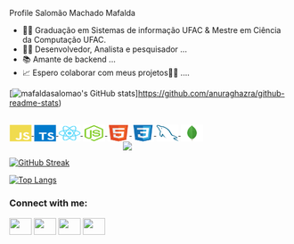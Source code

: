 
Profile Salomão Machado Mafalda

- 👨‍🎓 Graduação em Sistemas de informação UFAC &  Mestre em Ciência da Computação UFAC.
- 👨‍💻 Desenvolvedor, Analista e pesquisador  ...
- 📚 Amante de backend  ...
- 📈 Espero colaborar com meus projetos🤗🚀 ....


[![mafaldasalomao's GitHub stats](https://github-readme-stats.vercel.app/api?username=mafaldasalomao&show_icons=true&theme=radical)]https://github.com/anuraghazra/github-readme-stats)
<div align="center">
 
  <a href="https://github.com/mafaldasalomao">
  
    
</div>

<div style="display: inline_block"><br>
  <img align="center" alt="davi-Js" height="30" width="40" src="https://raw.githubusercontent.com/devicons/devicon/master/icons/javascript/javascript-plain.svg">
  <img align="center" alt="davi-Ts" height="30" width="40" src="https://raw.githubusercontent.com/devicons/devicon/master/icons/typescript/typescript-plain.svg">
  <img align="center" alt="davi-React" height="30" width="40" src="https://raw.githubusercontent.com/devicons/devicon/master/icons/react/react-original.svg">
  <img align="center" alt="davi-node" height="30" width="40" src="https://raw.githubusercontent.com/devicons/devicon/master/icons/nodejs/nodejs-original.svg">
  <img align="center" alt="davi-HTML" height="30" width="40" src="https://raw.githubusercontent.com/devicons/devicon/master/icons/html5/html5-original.svg">
  <img align="center" alt="davi-CSS" height="30" width="40" src="https://raw.githubusercontent.com/devicons/devicon/master/icons/css3/css3-original.svg">
  <img align="center" alt="davi-mysql" height="30" width="40" src="https://raw.githubusercontent.com/devicons/devicon/master/icons/mysql/mysql-original.svg">
  <img align="center" alt="davi-mongodb" height="30" width="40" src="https://raw.githubusercontent.com/devicons/devicon/master/icons/mongodb/mongodb-original.svg">
 <img width="300" src="https://lh4.googleusercontent.com/-xdGTklY01qA/UiF8b20d2-I/AAAAAAAAdKM/5yw8RNCw3TM/w400-h300-no/cafe-quentinho.gif" align="right">
  
</div>
  
   ##



 
 [![GitHub Streak](https://github-readme-streak-stats.herokuapp.com/?user=mafaldasalomao)](https://git.io/streak-stats)

[![Top Langs](https://github-readme-stats.vercel.app/api/top-langs/?username=mafaldasalomao)](https://github.com/anuraghazra/github-readme-stats)



<h3 align="left">Connect with me:</h3>
<p align="left">
<a href="your link" target="blank"><img align="center" src="https://cdn.jsdelivr.net/npm/simple-icons@3.0.1/icons/twitter.svg" alt="" height="30" width="40" /></a>
<a href="your link" target="blank"><img align="center" src="https://cdn.jsdelivr.net/npm/simple-icons@3.0.1/icons/linkedin.svg" alt="" height="30" width="40" /></a>
<a href="your link" target="blank"><img align="center" src="https://cdn.jsdelivr.net/npm/simple-icons@3.0.1/icons/instagram.svg" alt="" height="30" width="40" /></a>
<a href="your link" target="blank"><img align="center" src="https://cdn.jsdelivr.net/npm/simple-icons@3.0.1/icons/youtube.svg" alt="" height="30" width="40" /></a>
</p>
